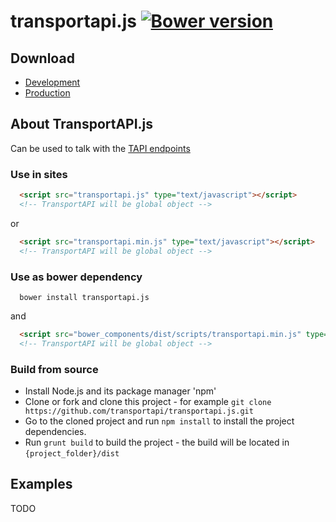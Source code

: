 # transportapi.js [![Bower version](https://badge.fury.io/bo/transportapi.js.svg)](http://badge.fury.io/bo/transportapi.js)

## Download
 * [Development](https://raw.github.com/transportapi/transportapi.js/master/dist/scripts/transportapi.js)
 * [Production](https://raw.github.com/transportapi/transportapi.js/master/dist/scripts/transportapi.min.js)

## About TransportAPI.js
  Can be used to talk with the [TAPI endpoints](https://developer.transportapi.com)

### Use in sites
```html
  <script src="transportapi.js" type="text/javascript"></script>
  <!-- TransportAPI will be global object -->
```
or
```html
  <script src="transportapi.min.js" type="text/javascript"></script>
  <!-- TransportAPI will be global object -->
```

### Use as bower dependency
```
  bower install transportapi.js
```

and
```html
  <script src="bower_components/dist/scripts/transportapi.min.js" type="text/javascript"></script>
  <!-- TransportAPI will be global object -->
```

### Build from source
  * Install Node.js and its package manager 'npm'
  * Clone or fork and clone this project - for example ```git clone https://github.com/transportapi/transportapi.js.git```
  * Go to the cloned project and run ``` npm install ``` to install the project dependencies.
  * Run ``` grunt build ``` to build the project - the build will be located in ``` {project_folder}/dist ```

## Examples
  TODO
